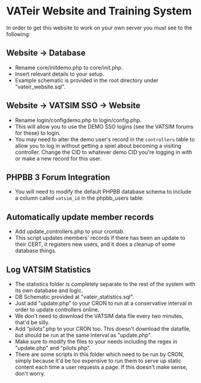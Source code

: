 # VATeir Website and Training System

In order to get this website to work on your own server you must see to the following:

## Website -> Database
* Rename core/initdemo.php to core/init.php.
* Insert relevant details to your setup.
* Example schematic is provided in the root directory under "vateir_website.sql".

## Website -> VATSIM SSO -> Website
* Rename login/configdemo.php to login/config.php.
* This will allow you to use the DEMO SSO logins (see the VATSIM forums for these) to login.
* You may need to alter the demo user's record in the `controllers` table to allow you to log in without getting a spiel about becoming a visiting controller. Change the CID to whatever demo CID you're logging in with or make a new record for this user.

## PHPBB 3 Forum Integration
* You will need to modify the default PHPBB database schema to include a column called `vatsim_id` in the phpbb_users table.

## Automatically update member records
* Add update_controllers.php to your crontab.
* This script updates members' records if there has been an update to their CERT, it registers new users, and it does a cleanup of some database things.

## Log VATSIM Statistics
* The statistics folder is completely separate to the rest of the system with its own database and logic.
* DB Schematic provided at "vateir_statistics.sql".
* Just add "update.php" to your CRON to run at a conservative interval in order to update controllers online.
* We don't need to download the VATSIM data file every two minutes, that'd be silly.
* Add "pilots".php to your CRON too. This doesn't download the datafile, but should be run at the same interval as "update.php". 
* Make sure to modify the files to your needs including the regex in "update.php" and "pilots.php".
* There are some scripts in this folder which need to be run by CRON, simply because it'd be too expensive to run them to serve up static content each time a user requests a page. If this doesn't make sense, don't worry.
